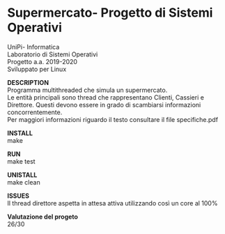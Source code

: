 # Supermercato- Progetto di Sistemi Operativi

UniPi- Informatica  
Laboratorio di Sistemi Operativi  
Progetto a.a. 2019-2020  
Sviluppato per Linux  
  
**DESCRIPTION**  
  Programma multithreaded che simula un supermercato.   
  Le entità principali sono thread che rappresentano Clienti, Cassieri e Direttore. Questi devono essere in grado di scambiarsi informazioni concorrentemente.  
  Per maggiori informazioni riguardo il testo consultare il file specifiche.pdf  

**INSTALL**  
  make

**RUN**  
  make test
  
**UNISTALL**  
  make clean  
  
**ISSUES**  
Il thread direttore aspetta in attesa attiva utilizzando così un core al 100%  
  
**Valutazione del progeto**  
26/30
